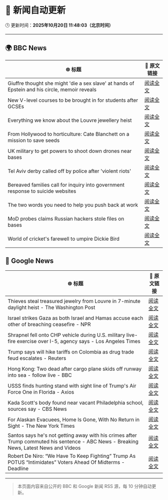 # 🧠 新闻自动更新

🕒 更新时间：**2025年10月20日 11:48:03（北京时间）**

---

## 🌍 BBC News

| 🌐 标题 | 🔗 原文链接 |
|--------|-------------|
| Giuffre thought she might 'die a sex slave' at hands of Epstein and his circle, memoir reveals | [阅读全文](https://www.bbc.com/news/articles/c1e3leqx89zo?at_medium=RSS&at_campaign=rss) |
| New V-level courses to be brought in for students after GCSEs | [阅读全文](https://www.bbc.com/news/articles/clyzjp5n5kro?at_medium=RSS&at_campaign=rss) |
| Everything we know about the Louvre jewellery heist | [阅读全文](https://www.bbc.com/news/articles/cg7nrlkg0zxo?at_medium=RSS&at_campaign=rss) |
| From Hollywood to horticulture: Cate Blanchett on a mission to save seeds | [阅读全文](https://www.bbc.com/news/articles/cwy7ekl4yl8o?at_medium=RSS&at_campaign=rss) |
| UK military to get powers to shoot down drones near bases | [阅读全文](https://www.bbc.com/news/articles/ce8zyyl81m3o?at_medium=RSS&at_campaign=rss) |
| Tel Aviv derby called off by police after 'violent riots' | [阅读全文](https://www.bbc.com/sport/football/articles/cgr4n07509wo?at_medium=RSS&at_campaign=rss) |
| Bereaved families call for inquiry into government response to suicide websites | [阅读全文](https://www.bbc.com/news/articles/c62e9v762pqo?at_medium=RSS&at_campaign=rss) |
| The two words you need to help you push back at work | [阅读全文](https://www.bbc.com/news/articles/cn09eklpe24o?at_medium=RSS&at_campaign=rss) |
| MoD probes claims Russian hackers stole files on bases | [阅读全文](https://www.bbc.com/news/articles/clykev1p79xo?at_medium=RSS&at_campaign=rss) |
| World of cricket's farewell to umpire Dickie Bird | [阅读全文](https://www.bbc.com/news/articles/c7816gyny22o?at_medium=RSS&at_campaign=rss) |

## 📰 Google News

| 🌐 标题 | 🔗 原文链接 |
|--------|-------------|
| Thieves steal treasured jewelry from Louvre in 7-minute daylight heist - The Washington Post | [阅读全文](https://news.google.com/rss/articles/CBMigwFBVV95cUxOMEE2ODFiSVhqWEdNZW9leXRnX2gtODA5QU1mdkFNVWhpMk1Bd0x0V3dBakJtUnM1ZnM1ZWF4em9qQVRYQWtSTXpqLWwwTU8zMHVxbk9hcDREZGNaNl9RQzMtRzlzZkpPS2ZyZGdrbzk3UGNEbmVPUnk2c0puOTlLWE1UMA?oc=5) |
| Israel strikes Gaza as both Israel and Hamas accuse each other of breaching ceasefire - NPR | [阅读全文](https://news.google.com/rss/articles/CBMiugFBVV95cUxOdGdSeG1PcHdXelNfX2tmd2IyemozSFJCNWdxNHNDRXFucGtRdkVwaFM2X1JuUXNYeFZZX1RQSXBtbkJBWldOSVZudV9rdGFaMmVZUmd4bXlzeU9tam9yVmVPQzdGa0FFTDU0U2RiR2hfRU1La0x4ZE5NajNDcXgwbFQ3LXExWHVrb2MwQlJuVjNyOUl2a0xBVDlxVlFoZTE5NEtBbTR3UjZIbDNRb0RGd29JSmFYUG1Jd2c?oc=5) |
| Shrapnel fell onto CHP vehicle during U.S. military live-fire exercise over I-5, agency says - Los Angeles Times | [阅读全文](https://news.google.com/rss/articles/CBMivAFBVV95cUxQRkU4bm12MUtmYmhKcVVzU0VWYzlrMThMbW92QW0taUxLb2lfOGNwUFhQVGZ2eEZMbDJLdXh5SE9nRm16ZnNUZ0RyUEs0YzBna3VPSVlKaG00UlZiTjR5R3lNcUViNGNjZmlrMFIwanZtbFh6aGx6MmJyVWR4eU96NGNkeV81a1l5M3JzOUwyWHdzUWJ4SnFvSElfMWJiMU5EbjcxVUYwb0o2eEVva3lKYjFpNUNRNVNKU3pJTw?oc=5) |
| Trump says will hike tariffs on Colombia as drug trade feud escalates - Reuters | [阅读全文](https://news.google.com/rss/articles/CBMitAFBVV95cUxNdkdxaEhGVnNFY3JUbU9UVW5UYU12Y0loM09xdkF1SkdYTnoza2t2d2VRZ2dzNV9DWm00VGo1M3VoYk1GVWItZzk4WEl2TXBtMGExR0VNdmJXU1ZHa3BaOVlsLVBiOXVqcTdDUVZIV01CenQ4dDlDUWk3eDlqR1c0cHBfRVBLYThHZGk5U2c3aV9WZ2k0ZHR0TlRXRlZocXI1M1kxODZTeVdJLU0tNUE5UVpmNHg?oc=5) |
| Hong Kong: Two dead after cargo plane skids off runway into sea - follow live - BBC | [阅读全文](https://news.google.com/rss/articles/CBMiVEFVX3lxTE1STE5UbEVvWk04aXdEdzJJT2RTUkxrUmstYUItWDl6dENVRFMxbDlwd0R1ZmlUdVJGNGFTVlFIblo1YmZhUFV6a3hrMWVqSGZiQ1ljcg?oc=5) |
| USSS finds hunting stand with sight line of Trump's Air Force One in Florida - Axios | [阅读全文](https://news.google.com/rss/articles/CBMikwFBVV95cUxPaFpmODhuZTZUWGhEQW5KWVRjbGQyOXpXNVV0MHplNFA0SDVWOVRCX0pEV3BGamwzQjZwMlZNV3A4OVFTV1VmSkVtdXVGOTRjSGVEc0dDaGZlYmwta1RwdURGUHdMUmxiOW9nQmsyd09vUjRhdWxvRjNUNkhCbVUtOGloaTlJaVBMVXVxeF81UnppZmc?oc=5) |
| Kada Scott's body found near vacant Philadelphia school, sources say - CBS News | [阅读全文](https://news.google.com/rss/articles/CBMihwFBVV95cUxQdHh5MEY4dlo3cGR6R1czWnVyckljUC1hTnRrdElXTHl2S3NPeHoxUGJ2X2RITEF4bERrdFRSMC1UaUxDM0FWR1ZQeWFVNWNKOTBXUVJGdjUxVmRxMUdKaUdnRUVlelljdnlUaEk3NVd6RmMtN3hVN044X0ZLMVlZZmFqd3JPdlE?oc=5) |
| For Alaskan Evacuees, Home Is Gone, With No Return in Sight - The New York Times | [阅读全文](https://news.google.com/rss/articles/CBMiggFBVV95cUxNNU9ZZFVxc24wNlFqdkdtQ1AwQUpuc0wwVG5uVmlXRnY2UW1hcEtjWUhteXRJcEVmbUJKbkgzclEzeTNHMkRVQzdHV2ZOX3UzVXUycEQzYjlDcjV0MWFrWFNwQTlsWjBHaDY3WTRJQUt6YzkzXzdIRUNaU3Y3WHBuZmFn?oc=5) |
| Santos says he's not getting away with his crimes after Trump commuted his sentence - ABC News - Breaking News, Latest News and Videos | [阅读全文](https://news.google.com/rss/articles/CBMimgFBVV95cUxQazZITTJHZjdLSWZFZVItbmtZVlNUcVVBVjNMbEVOWlBxZldJX1RLWTI3UkZydWNHNlVPbU1ncjk4c3ZFT1dtZ1JjbW9NbW94dkhybGdwd3RacWFsR0gzVDJwdlc2Ym9vLVdBdnNZSlJjTUxGOFpJcVdtZlhzS1JoNVdlTloxRlFGa05WeEh6dDM1Ti1LV2hPVU9R0gGfAUFVX3lxTE5HZ2x2V2RlZDMxRmtQUjVkd2FXcmtHWDQxamtFUkE4TkhMbnNNUm01TTdobXd3YlRHSGkydzIycWluanpaMW85OFdaZWFUV2hDVjFTN0xiaFZXVEFOWTRtMUVXaVNZbzBpaF95Z2ZVUU9FS2R2WUZRdS1jeUEwZzRxd00yRDNEbndrTXBTYk9TcUVtemR6MHhkVDFjMGltcw?oc=5) |
| Robert De Niro: “We Have To Keep Fighting” Trump As POTUS “Intimidates” Voters Ahead Of Midterms - Deadline | [阅读全文](https://news.google.com/rss/articles/CBMijAFBVV95cUxPakRwRDlObnVtZTJaRVBuazBLb2VmeGd6XzZjOFBNY0xMQnFkeXFMb05KMjBTRS1PaWtwVEIxZnRQelZfQTVIdFUwTmhaWGZNLWpkSkxTajMwQ0FxckNPRHo2U2ZIaWNQSUpGaFZ1Zzdvdk53UXZFelQ4RzRjbkE1YnJSOFBCLUlmcDZiZw?oc=5) |

---
> 本页面内容来自公开的 BBC 和 Google 新闻 RSS 源，每 10 分钟自动更新。